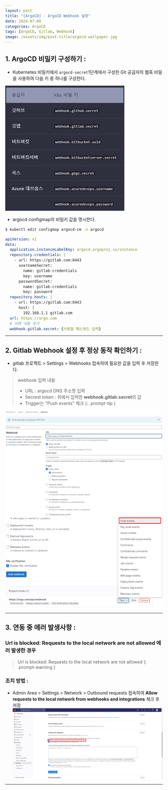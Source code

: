 ```yaml
---
layout: post
title: "[ArgoCD] - ArgoCD Webhook 설정"
date: 2024-07-09
categories: ArgoCD
tags: [ArgoCD, Gitlab, Webhook]
image: /assets/img/post-title/argocd-wallpaper.jpg
---
```


## 1. ArgoCD 비밀키 구성하기 :
- Kubernetes 비밀키에서 `argocd-secret`1단계에서 구성한 Git 공급자의 웹훅 비밀을 사용하여 다음 키 중 하나를 구성한다.

![argocd 비밀키 구성](/assets/img/post/ArgoCD/argocd%20비밀키%20구성.png)

- argocd configmap의 비밀키 값을 명시한다.

```bash
$ kubectl edit configmap argocd-cm -n argocd
```

```yaml
apiVersion: v1
data:
  application.instanceLabelKey: argocd.argoproj.io/instance
  repository.credentials: |
    - url: https://gitlab.com:8443
      usernameSecret:
        name: gitlab-credentials
        key: username
      passwordSecret:
        name: gitlab-credentials
        key: password
  repository.hosts: |
    - url: https://gitlab.com:8443
      host: |
        192.168.1.1 gitlab.com
  url: https://argo.com
  # 아래 내용 추가
  webhook.gitlab.secret: {사용할 패스워드 입력}
```

* * *

## 2. Gitlab Webhook 설정 후 정상 동작 확인하기 :
- gitlab 프로젝트 > Settings > Webhooks 접속하여 필요한 값을 입력 후 저장한다.

> webhook 입력 내용
>- URL : argocd DNS 주소명 입력
>- Secrest token : 위에서 입력한 **webhook.gitlab.secret**의 값
>- Trigger는 "Push events" 체크
{: .prompt-tip }

![argocd webhook 이벤트 생성 화면](/assets/img/post/ArgoCD/argocd%20webhook%20이벤트%20생성%20화면.png)
![argocd webhook 이벤트 생성 클릭](/assets/img/post/ArgoCD/argocd%20webhook%20이벤트%20생성%20클릭.png)

* * *

## 3. 연동 중 에러 발생사항 :
### Url is blocked: Requests to the local network are not allowed 에러 발생한 경우

>Url is blocked: Requests to the local network are not allowed
{: .prompt-warning }

### 조치 방법 :
- Admin Area > Settings > Network > Outbound requests 접속하여 **Allow requests to the local network from webhooks and integrations** 체크 후 저장
![argocd webhook 연동 에러 조치 방법 1](/assets/img/post/ArgoCD/argocd%20webhook%20연동%20에러%20조치%20방법%201.png)

* * *